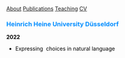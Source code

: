 <a href="https://jacoporomoli.github.io/JacopoRomoli/">About</a>
<a href="https://jacoporomoli.github.io/Publications">Publications</a>
<a href="https://jacoporomoli.github.io/Teaching">Teaching</a>
<a href="https://jacoporomoli.github.io/CV/">CV</a>

<p></p>
<p></p>
<p></p>
<p></p>
<h3 class="has-text-color" style="color: #018EFF;">Heinrich Heine University Düsseldorf</h3>
<p class="has-text-color" style="color: #000000;"><strong>2022</strong></p>

<ul>
 	<li class="has-text-color" style="color: #000000;">Expressing  choices in natural language</li>
</ul>
